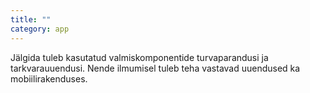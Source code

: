 ```yaml
---
title: ""
category: app
---
```

Jälgida tuleb kasutatud valmiskomponentide turvaparandusi ja tarkvarauuendusi.
Nende ilmumisel tuleb teha vastavad uuendused ka mobiilirakenduses.
